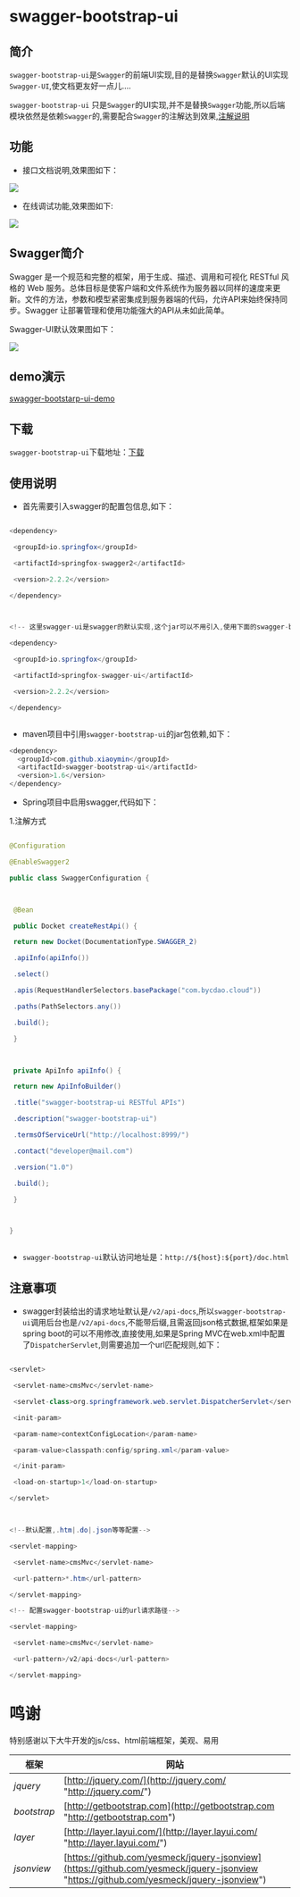 # swagger-bootstrap-ui



## 简介



`swagger-bootstrap-ui`是`Swagger`的前端UI实现,目的是替换`Swagger`默认的UI实现`Swagger-UI`,使文档更友好一点儿....



`swagger-bootstrap-ui` 只是`Swagger`的UI实现,并不是替换`Swagger`功能,所以后端模块依然是依赖`Swagger`的,需要配合`Swagger`的注解达到效果,[注解说明](swagger-annotation.md)





## 功能


* 接口文档说明,效果图如下：



![](https://static.oschina.net/uploads/space/2017/1218/160550_m8iQ_254762.jpg)

* 在线调试功能,效果图如下:

![](https://static.oschina.net/uploads/space/2017/1218/160754_zeO9_254762.jpg)

## Swagger简介



Swagger 是一个规范和完整的框架，用于生成、描述、调用和可视化 RESTful 风格的 Web 服务。总体目标是使客户端和文件系统作为服务器以同样的速度来更新。文件的方法，参数和模型紧密集成到服务器端的代码，允许API来始终保持同步。Swagger 让部署管理和使用功能强大的API从未如此简单。



Swagger-UI默认效果图如下：



![](https://static.oschina.net/uploads/img/201209/19062008_PluY.png)



## demo演示

[swagger-bootstarp-ui-demo](http://git.oschina.net/xiaoym/swagger-bootstrap-ui-demo)



## 下载



`swagger-bootstrap-ui`下载地址：[下载](http://git.oschina.net/xiaoym/swagger-bootstrap-ui/releases)



## 使用说明





* 首先需要引入swagger的配置包信息,如下：



```java

<dependency>

 <groupId>io.springfox</groupId>

 <artifactId>springfox-swagger2</artifactId>

 <version>2.2.2</version>

</dependency>



<!-- 这里swagger-ui是swagger的默认实现,这个jar可以不用引入,使用下面的swagger-bootstrap-ui替代--->

<dependency>

 <groupId>io.springfox</groupId>

 <artifactId>springfox-swagger-ui</artifactId>

 <version>2.2.2</version>

</dependency>



```






* maven项目中引用`swagger-bootstrap-ui`的jar包依赖,如下：



```java
<dependency>
  <groupId>com.github.xiaoymin</groupId>
  <artifactId>swagger-bootstrap-ui</artifactId>
  <version>1.6</version>
</dependency>
```



* Spring项目中启用swagger,代码如下：


1.注解方式



```java

@Configuration

@EnableSwagger2

public class SwaggerConfiguration {



 @Bean

 public Docket createRestApi() {

 return new Docket(DocumentationType.SWAGGER_2)

 .apiInfo(apiInfo())

 .select()

 .apis(RequestHandlerSelectors.basePackage("com.bycdao.cloud"))

 .paths(PathSelectors.any())

 .build();

 }



 private ApiInfo apiInfo() {

 return new ApiInfoBuilder()

 .title("swagger-bootstrap-ui RESTful APIs")

 .description("swagger-bootstrap-ui")

 .termsOfServiceUrl("http://localhost:8999/")

 .contact("developer@mail.com")

 .version("1.0")

 .build();

 }



}



```



* `swagger-bootstrap-ui`默认访问地址是：`http://${host}:${port}/doc.html`



## 注意事项



* swagger封装给出的请求地址默认是`/v2/api-docs`,所以`swagger-bootstrap-ui`调用后台也是`/v2/api-docs`,不能带后缀,且需返回json格式数据,框架如果是spring boot的可以不用修改,直接使用,如果是Spring MVC在web.xml中配置了`DispatcherServlet`,则需要追加一个url匹配规则,如下：



```java

<servlet>

 <servlet-name>cmsMvc</servlet-name>

 <servlet-class>org.springframework.web.servlet.DispatcherServlet</servlet-class>

 <init-param>

 <param-name>contextConfigLocation</param-name>

 <param-value>classpath:config/spring.xml</param-value>

 </init-param>

 <load-on-startup>1</load-on-startup>

</servlet>



<!--默认配置,.htm|.do|.json等等配置-->

<servlet-mapping>

 <servlet-name>cmsMvc</servlet-name>

 <url-pattern>*.htm</url-pattern>

</servlet-mapping>

<!-- 配置swagger-bootstrap-ui的url请求路径-->

<servlet-mapping>

 <servlet-name>cmsMvc</servlet-name>

 <url-pattern>/v2/api-docs</url-pattern>

</servlet-mapping>

```
# 鸣谢

特别感谢以下大牛开发的js/css、html前端框架，美观、易用

| 框架          | 网站                                       |
| ----------- | ---------------------------------------- |
| *jquery*    | [http://jquery.com/](http://jquery.com/ "http://jquery.com/") |
| *bootstrap* | [http://getbootstrap.com](http://getbootstrap.com "http://getbootstrap.com") |
| *layer*     | [http://layer.layui.com/](http://layer.layui.com/ "http://layer.layui.com/") |
| *jsonview*  | [https://github.com/yesmeck/jquery-jsonview](https://github.com/yesmeck/jquery-jsonview "https://github.com/yesmeck/jquery-jsonview") |
